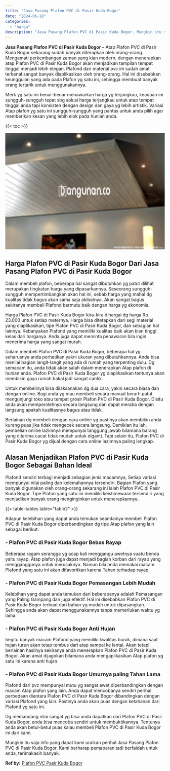 ```yaml
---
title: "Jasa Pasang Plafon PVC di Pasir Kuda Bogor"
date: "2024-06-28"
categories: 
  - "harga"
description: "Jasa Pasang Plafon PVC di Pasir Kuda Bogor. Mungkin itu saja info yang dapat kami uraikan perihal Jasa Pasang Plafon PVC di Pasir Kuda Bogor. Kami berharap p..."
---
```


**Jasa Pasang Plafon PVC di Pasir Kuda Bogor** – Atap Plafon PVC di Pasir Kuda Bogor sekarang sudah banyak diterapkan oleh orang-orang. Mengamati perkembangan zaman yang kian modern, dengan menerapkan atap Plafon PVC di Pasir Kuda Bogor akan menjadikan tampilan tempat tinggal menjadi lebih elegan. Plafond dari material pvc ini sudah amat terkenal sangat banyak diaplikasikan oleh orang-orang. Hal ini disebabkan keunggulan yang ada pada Plafon yg satu ini, sehingga membuat banyak orang tertarik untuk menggunakannya.

Merk yg satu ini benar-benar menawarkan harga yg terjangkau, keadaan ini sungguh-sungguh tepat sbg solusi harga terjangkau untuk atap tempat tinggal anda tapi konsisten dengan design dan gaya yg lebih artistik. Variasi Atap plafon yg satu ini sungguh-sungguh yang pantas untuk anda pilih agar memberikan kesan yang lebih elok pada hunian anda.

{{< toc >}}

![Jasa Pasang Plafon PVC di Pasir Kuda Bogor](/images/flafond-pvc-murah23.png)

## Harga Plafon PVC di Pasir Kuda Bogor Dari Jasa Pasang Plafon PVC di Pasir Kuda Bogor

Dalam membeli plafon, beberapa hal sangat dibutuhkan yg patut dilihat merupakan tingkatan harga yang dipasarkannya. Seseorang sungguh-sungguh mempertimbangkan akan hal ini, sebab harga yang mahal dg kualitas tidak bagus akan sama saja akibatnya. Akan sangat bagus sekiranya membeli Plafond bermutu baik dengan harga yg ekonomis.

Harga Plafon PVC di Pasir Kuda Bogor kira-kira dihargai dg harga Rp. 23.000 untuk setiap meternya. Harga bisa ditetapkan dari segi material yang diaplikasikan, tipe Plafon PVC di Pasir Kuda Bogor, dan sebagian hal lainnya. Kebanyakan Plafond yang memiliki kualitas baik akan kian tinggi kelas dari harganya. Anda juga dapat meminta penawaran bila ingin menerima harga yang sangat murah.

Dalam membeli Plafon PVC di Pasir Kuda Bogor, beberapa hal yg seharusnya anda perhatikan yakni ukuran yang dibutuhkannya. Anda bisa menilai bagian langit-langit yang ada di rumah yang terpenting dulu. Dg semacam itu, anda tidak akan salah dalam menerapkan Atap plafon di hunian anda. Plafon PVC di Pasir Kuda Bogor yg diaplikasikan tentunya akan membikin gaya rumah bakal jadi sangat cantik.

Untuk membelinya bisa dilaksanakan dg dua cara, yakni secara biasa dan dengan online. Bagi anda yg mau membeli secara manual berarti patut mengunjungi toko atau tempat grosir Plafon PVC di Pasir Kuda Bogor. Disitu anda akan memperolehnya secara langsung dan dapat meraba dengan langsung apakah kualitasnya bagus atau tidak.

Berlainan dg membeli dengan cara online yg pastinya akan membikin anda kurang puas jika tidak mengecek secara langsung. Demikian itu lah, pembelian online lazimnya mempunyai tanggung jawab bilamana barang yang diterima cacat tidak mudah untuk diganti. Tapi selain itu, Plafon PVC di Pasir Kuda Bogor yg dijual dengan cara online lazimnya paling lengkap.

## Alasan Menjadikan Plafon PVC di Pasir Kuda Bogor Sebagai Bahan Ideal

Plafond sendiri terbagi menjadi sebagian jenis macamnya, Setiap variasi mempunyai nilai paling dan kelemahannya tersendiri. Bagian Plafon yang banyak digunakan oleh orang-orang sekarang ini ialah Plafon PVC di Pasir Kuda Bogor. Tipe Plafon yang satu ini memiliki keistimewaan tersendiri yang menjadikan banyak orang menginginkan untuk menerapkannya.

{{< table-tables table="table2" >}}

Adapun kelebihan yang dapat anda temukan seandainya membeli Plafon PVC di Pasir Kuda Bogor diperbandingkan dg tipe Atap plafon yang lain sebagai berikut:

### \- Plafon PVC di Pasir Kuda Bogor Bebas Rayap

Beberapa ragam serangga yg acap kali menggangu awetnya suatu benda yaitu rayap. Atap plafon juga dapat menjadi bagian korban dari rayap yang mengganggunya untuk merusaknya. Namun bila anda memakai macam Plafond yang satu ini akan difavoritkan karena Tahan terhadap rayap.

### \- Plafon PVC di Pasir Kuda Bogor Pemasangan Lebih Mudah

Kelebihan yang dapat anda temukan dari beberapanya adalah Pemasangan yang Paling Gampang dan juga efektif. Hal ini disebabkan Plafon PVC di Pasir Kuda Bogor terbuat dari bahan yg mudah untuk dipasangkan. Sehingga anda akan dapat menggunakannya tanpa memerlukan waktu yg lama.

### \- Plafon PVC di Pasir Kuda Bogor Anti Hujan

begitu banyak macam Plafond yang memiliki kwalitas buruk, dimana saat hujan turun akan tetap tembus dari atap sampai ke lantai. Akan tetapi berlainan hasilnya sekiranya anda menerapkan Plafon PVC di Pasir Kuda Bogor. Akan amat dijagokan bilamana anda mengaplikasikan Atap plafon yg satu ini karena anti hujan.

### \- Plafon PVC di Pasir Kuda Bogor Umurnya paling Tahan Lama

Plafond dari pvc mempunyai mutu yg sangat awet diperbandingkan dengan macam Atap plafon yang lain. Anda dapat mencobanya sendiri perihal perbedaan diantara Plafon PVC di Pasir Kuda Bogor dibandingkan dengan variasi Plafond yang lain. Pastinya anda akan puas dengan ketahanan dari Plafond yg satu ini.

Dg memandang nilai sangat yg bisa anda dapatkan dari Plafon PVC di Pasir Kuda Bogor, anda bisa mencoba sendiri untuk membuktikannya. Tentunya anda akan betul-betul puas kalau membeli Plafon PVC di Pasir Kuda Bogor ini dari kami.

Mungkin itu saja info yang dapat kami uraikan perihal Jasa Pasang Plafon PVC di Pasir Kuda Bogor. Kami berharap pemaparan tadi berfaidah untuk anda, terimakasih banyak.

**Ref by:** [Plafon PVC Pasir Kuda Bogor](https://id.wikipedia.org/wiki/Plafon)
